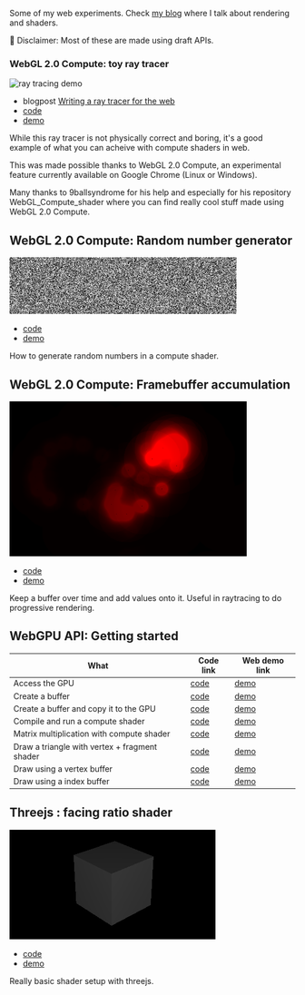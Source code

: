 Some of my web experiments. Check [my blog](https://oktomus.com) where I talk about rendering and shaders.

🚧 Disclaimer: Most of these are made using draft APIs.

### WebGL 2.0 Compute: toy ray tracer

![ray tracing demo](webgl-compute/toy-raytracer/demo.gif)

- blogpost [Writing a ray tracer for the web](https://oktomus.com/posts/2020/ray-tracer-with-webgl-compute/)
- [code](https://github.com/oktomus/web-experiments/tree/master/webgl-compute/toy-raytracer)
- [demo](https://oktomus.com/web-experiments/webgl-compute/toy-raytracer/)

While this ray tracer is not physically correct and boring, it's a good example of what you can acheive with compute shaders in web.

This was made possible thanks to WebGL 2.0 Compute, an experimental feature currently available on Google Chrome (Linux or Windows).

Many thanks to 9ballsyndrome for his help and especially for his repository WebGL_Compute_shader where you can find really cool stuff made using WebGL 2.0 Compute.

## WebGL 2.0 Compute: Random number generator

![noise](webgl-compute/rng/rng.png)

- [code](https://github.com/oktomus/web-experiments/tree/master/webgl-compute/toy-raytracer)
- [demo](https://oktomus.com/web-experiments/webgl-compute/toy-raytracer/)

How to generate random numbers in a compute shader.

## WebGL 2.0 Compute: Framebuffer accumulation

![accum](webgl-compute/progressive-steps/accum.png)

- [code](https://github.com/oktomus/web-experiments/tree/master/webgl-compute/progressive-steps)
- [demo](https://oktomus.com/web-experiments/webgl-compute/progressive-steps/)

Keep a buffer over time and add values onto it. Useful in raytracing to do progressive rendering.

## WebGPU API: Getting started

| What  |  Code link  |  Web demo link  | 
|---|---|---|
| Access the GPU  | [code](https://github.com/oktomus/web-experiments/tree/master/webgpu-basics/basics-00-init)  | [demo](https://oktomus.com/web-experiments/webgpu-basics/basics-00-init/) |
| Create a buffer | [code](https://github.com/oktomus/web-experiments/tree/master/webgpu-basics/basics-01-create-buffer) | [demo](https://oktomus.com/web-experiments/webgpu-basics/basics-01-create-buffer/) |
| Create a buffer and copy it to the GPU | [code](https://github.com/oktomus/web-experiments/tree/master/webgpu-basics/basics-02-create-send-buffer) | [demo](https://oktomus.com/web-experiments/webgpu-basics/basics-02-create-send-buffer/) |
| Compile and run a compute shader | [code](https://github.com/oktomus/web-experiments/tree/master/webgpu-compute-pipeline/run-shader) | [demo](https://oktomus.com/web-experiments/webgpu-compute-pipeline/run-shader/) |
| Matrix multiplication with compute shader | [code](https://github.com/oktomus/web-experiments/tree/master/webgpu-compute-pipeline/multiply-matrices) | [demo](https://oktomus.com/web-experiments/webgpu-compute-pipeline/multiply-matrices/) |
| Draw a triangle with vertex + fragment shader | [code](https://github.com/oktomus/web-experiments/tree/master/webgpu-realtime-pipeline/draw-one-triangle) |  [demo](https://oktomus.com/web-experiments/webgpu-realtime-pipeline/draw-one-triangle/) |
| Draw using a vertex buffer | [code](https://github.com/oktomus/web-experiments/tree/master/webgpu-realtime-pipeline/draw-using-buffer) | [demo](https://oktomus.com/web-experiments/webgpu-realtime-pipeline/draw-using-buffer/) |
| Draw using a index buffer | [code](https://github.com/oktomus/web-experiments/tree/master/webgpu-realtime-pipeline/draw-using-indices) | [demo](https://oktomus.com/web-experiments/webgpu-realtime-pipeline/draw-using-indices/) |


## Threejs : facing ratio shader

![facing](threejs/facing-ratio/facing.png)

- [code](https://github.com/oktomus/web-experiments/tree/master/threejs/facing-ratio) 
- [demo](https://oktomus.com/web-experiments/threejs/facing-ratio/)

Really basic shader setup with threejs.
